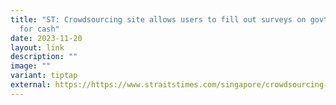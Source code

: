 ```yaml
---
title: "ST: Crowdsourcing site allows users to fill out surveys on govt services
  for cash"
date: 2023-11-20
layout: link
description: ""
image: ""
variant: tiptap
external: https://https://www.straitstimes.com/singapore/crowdsourcing-site-allows-users-to-fill-up-surveys-on-govt-services-for-cash#:~:text=Responding%20to%20queries%20from%20The,more%20than%2018%2C000%20active%20users.
---
```

